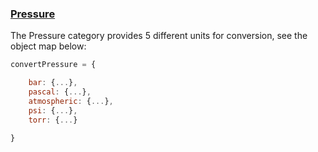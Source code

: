 ### [Pressure](https://gist.github.com/jgphilpott/f859fc640abffc70d385925b98a1a8b0)

The Pressure category provides 5 different units for conversion, see the object map below:

```js
convertPressure = {

    bar: {...},
    pascal: {...},
    atmospheric: {...},
    psi: {...},
    torr: {...}

}
```